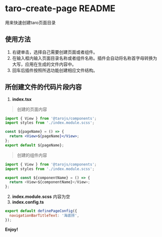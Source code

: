 # taro-create-page README
用来快速创建taro页面目录
## 使用方法
1. 右键单击，选择自己需要创建页面或者组件。
2. 在输入框内输入页面目录名称或者组件名称。插件会自动将名称首字母转换为大写，应用在生成的文件内容中。
3. 回车后插件按照所选功能创建相应文件结构。
## 所创建文件的代码片段内容
1. **index.tsx**  
>创建的页面内容
```jsx
import { View } from '@tarojs/components';
import styles from './index.module.scss';

const ${pageName} = () => {
  return <View>${pageName}</View>;
};
export default ${pageName};
```   
>创建的组件内容  
```js
import { View } from '@tarojs/components';
import styles from './index.module.scss';

export const ${componentName} = () => {
  return <View>${componentName}</View>;
};
```
2. **index.module.scss** 内容为空
3. **index.config.ts**
```js
export default definePageConfig({
  navigationBarTitleText: '海底捞',
});
```
**Enjoy!**
